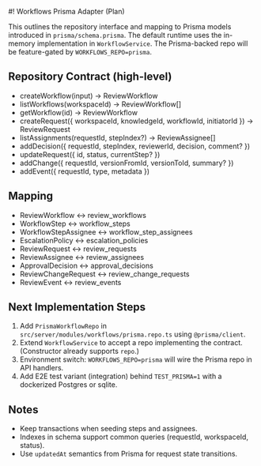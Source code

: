 #! Workflows Prisma Adapter (Plan)

This outlines the repository interface and mapping to Prisma models introduced in `prisma/schema.prisma`. The default runtime uses the in-memory implementation in `WorkflowService`. The Prisma-backed repo will be feature-gated by `WORKFLOWS_REPO=prisma`.

## Repository Contract (high-level)
- createWorkflow(input) → ReviewWorkflow
- listWorkflows(workspaceId) → ReviewWorkflow[]
- getWorkflow(id) → ReviewWorkflow
- createRequest({ workspaceId, knowledgeId, workflowId, initiatorId }) → ReviewRequest
- listAssignments(requestId, stepIndex?) → ReviewAssignee[]
- addDecision({ requestId, stepIndex, reviewerId, decision, comment? })
- updateRequest({ id, status, currentStep? })
- addChange({ requestId, versionFromId, versionToId, summary? })
- addEvent({ requestId, type, metadata })

## Mapping
- ReviewWorkflow ↔ review_workflows
- WorkflowStep ↔ workflow_steps
- WorkflowStepAssignee ↔ workflow_step_assignees
- EscalationPolicy ↔ escalation_policies
- ReviewRequest ↔ review_requests
- ReviewAssignee ↔ review_assignees
- ApprovalDecision ↔ approval_decisions
- ReviewChangeRequest ↔ review_change_requests
- ReviewEvent ↔ review_events

## Next Implementation Steps
1. Add `PrismaWorkflowRepo` in `src/server/modules/workflows/prisma.repo.ts` using `@prisma/client`.
2. Extend `WorkflowService` to accept a repo implementing the contract. (Constructor already supports `repo`.)
3. Environment switch: `WORKFLOWS_REPO=prisma` will wire the Prisma repo in API handlers.
4. Add E2E test variant (integration) behind `TEST_PRISMA=1` with a dockerized Postgres or sqlite.

## Notes
- Keep transactions when seeding steps and assignees.
- Indexes in schema support common queries (requestId, workspaceId, status).
- Use `updatedAt` semantics from Prisma for request state transitions.

